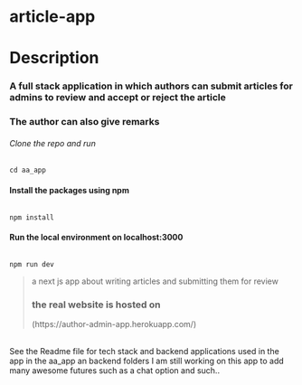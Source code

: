 <h1> article-app</h1>
<h1>Description</h1>
  <h3>A full stack application in which authors can submit articles for admins to review and accept or reject the
  article<h3>
  <h3>The author can also give remarks</h3>
<h6>Clone the repo and run</h6>
  
  ```
  cd aa_app
  
  ```
  <h4>Install the packages using npm</h4>
  
  ```
  
  npm install
  
  ```
  <h4>Run the local environment on localhost:3000</h4>
  
  ```
  
  npm run dev
  
  ```
<blockquote>a next js app about writing articles and submitting them for review
  
  <h3>the real website is hosted on</h3> (https://author-admin-app.herokuapp.com/)
</blockquote>
  <br>
<fotter>
  See the  Readme file for tech stack and backend applications used in the app in the aa_app an backend folders
  </fotter>
I am still working on this app to add many awesome futures such as a chat option and such..
